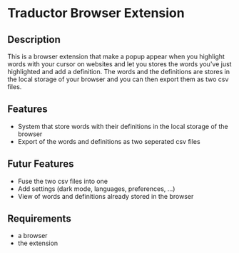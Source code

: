 # Traductor Browser Extension

## Description
This is a browser extension that make a popup appear when you highlight words with your cursor on websites and let you stores the words you've just highlighted and add a definition. The words and the definitions are stores in the local storage of your browser and you can then export them as two csv files.

## Features
- System that store words with their definitions in the local storage of the browser
- Export of the words and definitions as two seperated csv files

## Futur Features
- Fuse the two csv files into one
- Add settings (dark mode, languages, preferences, ...)
- View of words and definitions already stored in the browser

## Requirements
- a browser
- the extension
